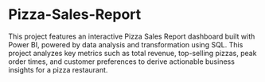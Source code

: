 # Pizza-Sales-Report
This project features an interactive Pizza Sales Report dashboard built with Power BI, powered by data analysis and transformation using SQL. This project analyzes key metrics such as total revenue, top-selling pizzas, peak order times, and customer preferences to derive actionable business insights for a pizza restaurant.
